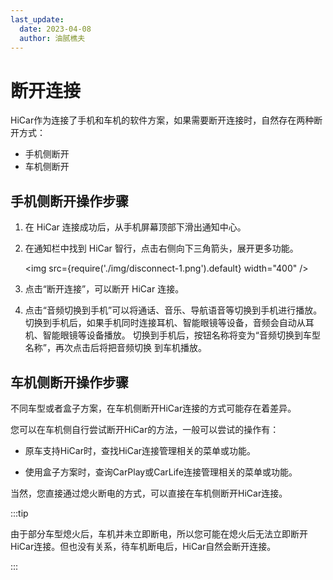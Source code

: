 ```yaml
---
last_update:
  date: 2023-04-08
  author: 油腻樵夫
---
```


# 断开连接

HiCar作为连接了手机和车机的软件方案，如果需要断开连接时，自然存在两种断开方式：
* 手机侧断开
* 车机侧断开


## 手机侧断开操作步骤
1. 在 HiCar 连接成功后，从手机屏幕顶部下滑出通知中心。
2. 在通知栏中找到 HiCar 智行，点击右侧向下三角箭头，展开更多功能。
   
   <img
      src={require('./img/disconnect-1.png').default}
      width="400" 
   />

3. 点击“断开连接”，可以断开 HiCar 连接。
4. 点击“音频切换到手机”可以将通话、音乐、导航语音等切换到手机进行播放。
   切换到手机后，如果手机同时连接耳机、智能眼镜等设备，音频会自动从耳机、智能眼镜等设备播放。
   切换到手机后，按钮名称将变为“音频切换到车型名称”，再次点击后将把音频切换 到车机播放。   


## 车机侧断开操作步骤

不同车型或者盒子方案，在车机侧断开HiCar连接的方式可能存在着差异。

您可以在车机侧自行尝试断开HiCar的方法，一般可以尝试的操作有：

* 原车支持HiCar时，查找HiCar连接管理相关的菜单或功能。

* 使用盒子方案时，查询CarPlay或CarLife连接管理相关的菜单或功能。

当然，您直接通过熄火断电的方式，可以直接在车机侧断开HiCar连接。

:::tip

由于部分车型熄火后，车机并未立即断电，所以您可能在熄火后无法立即断开HiCar连接。但也没有关系，待车机断电后，HiCar自然会断开连接。

:::